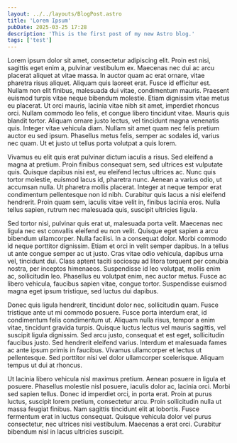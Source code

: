 ```yaml
---
layout: ../../layouts/BlogPost.astro
title: 'Lorem Ipsum'
pubDate: 2025-03-25 17:28
description: 'This is the first post of my new Astro blog.'
tags: ['test']
---
```


Lorem ipsum dolor sit amet, consectetur adipiscing elit. Proin est nisi, sagittis eget enim a, pulvinar vestibulum ex. Maecenas nec dui ac arcu placerat aliquet at vitae massa. In auctor quam ac erat ornare, vitae pharetra risus aliquet. Aliquam quis laoreet erat. Fusce id efficitur est. Nullam non elit finibus, malesuada dui vitae, condimentum mauris. Praesent euismod turpis vitae neque bibendum molestie. Etiam dignissim vitae metus eu placerat. Ut orci mauris, lacinia vitae nibh sit amet, imperdiet rhoncus orci. Nullam commodo leo felis, et congue libero tincidunt vitae. Mauris quis blandit tortor. Aliquam ornare justo lectus, vel tincidunt magna venenatis quis. Integer vitae vehicula diam. Nullam sit amet quam nec felis pretium auctor eu sed ipsum. Phasellus metus felis, semper ac sodales id, varius nec quam. Ut et justo ut tellus porta volutpat a quis lorem.

Vivamus eu elit quis erat pulvinar dictum iaculis a risus. Sed eleifend a magna at pretium. Proin finibus consequat sem, sed ultrices est vulputate quis. Quisque dapibus nisi est, eu eleifend lectus ultrices ac. Nunc quis tortor molestie, euismod lacus id, pharetra nunc. Aenean a varius odio, ut accumsan nulla. Ut pharetra mollis placerat. Integer at neque tempor erat condimentum pellentesque non id nibh. Curabitur quis lacus a nisi eleifend hendrerit. Proin quam sem, iaculis vitae velit in, finibus lacinia eros. Nulla tellus sapien, rutrum nec malesuada quis, suscipit ultricies ligula.

Sed tortor nisi, pulvinar quis erat ut, malesuada porta velit. Maecenas nec ligula nec est convallis eleifend eu non velit. Quisque eget sapien a arcu bibendum ullamcorper. Nulla facilisi. In a consequat dolor. Morbi commodo id neque porttitor dignissim. Etiam et orci in velit semper dapibus. In a tellus ut ante congue semper ac ut justo. Cras vitae odio vehicula, dapibus urna vel, tincidunt dui. Class aptent taciti sociosqu ad litora torquent per conubia nostra, per inceptos himenaeos. Suspendisse id leo volutpat, mollis enim ac, sollicitudin leo. Phasellus eu volutpat enim, nec auctor metus. Fusce ac libero vehicula, faucibus sapien vitae, congue tortor. Suspendisse euismod magna eget ipsum tristique, sed luctus dui dapibus.

Donec quis ligula hendrerit, tincidunt dolor nec, sollicitudin quam. Fusce tristique ante ut mi commodo posuere. Fusce porta interdum erat, id condimentum felis condimentum ut. Aliquam nulla risus, tempor a enim vitae, tincidunt gravida turpis. Quisque luctus lectus vel mauris sagittis, vel suscipit ligula dignissim. Sed arcu justo, consequat et est eget, sollicitudin faucibus justo. Sed hendrerit eleifend varius. Interdum et malesuada fames ac ante ipsum primis in faucibus. Vivamus ullamcorper et lectus ut pellentesque. Sed porttitor nisi vel dolor ullamcorper scelerisque. Aliquam tempus ut dui at rhoncus.

Ut lacinia libero vehicula nisl maximus pretium. Aenean posuere in ligula et posuere. Phasellus molestie nisl posuere, iaculis dolor ac, lacinia orci. Morbi sed sapien tellus. Donec id imperdiet orci, in porta erat. Proin at purus luctus, suscipit lorem pretium, consectetur arcu. Proin sollicitudin nulla ut massa feugiat finibus. Nam sagittis tincidunt elit at lobortis. Fusce fermentum erat in luctus consequat. Quisque vehicula dolor vel purus consectetur, nec ultrices nisi vestibulum. Maecenas a erat orci. Curabitur bibendum nisl in lacus ultricies suscipit.
